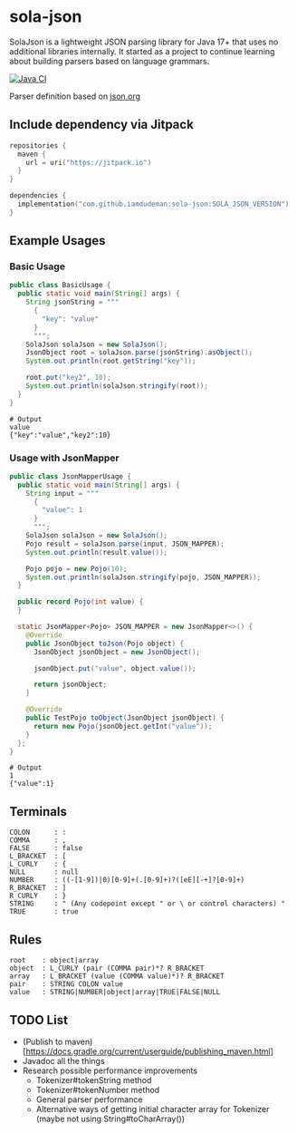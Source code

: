 # sola-json

SolaJson is a lightweight JSON parsing library for Java 17+ that uses no additional libraries internally.
It started as a project to continue learning about building parsers based on language grammars.

[![Java CI](https://github.com/iamdudeman/sola-json/actions/workflows/gradle.yml/badge.svg)](https://github.com/iamdudeman/sola-json/actions/workflows/gradle.yml)

Parser definition based on [json.org](https://www.json.org/json-en.html)

## Include dependency via Jitpack
```kotlin
repositories {
  maven {
    url = uri("https://jitpack.io")
  }
}

dependencies {
  implementation("com.github.iamdudeman:sola-json:SOLA_JSON_VERSION")
}
```

## Example Usages

### Basic Usage

```java
public class BasicUsage {
  public static void main(String[] args) {
    String jsonString = """
      {
        "key": "value"
      }
      """;
    SolaJson solaJson = new SolaJson();
    JsonObject root = solaJson.parse(jsonString).asObject();
    System.out.println(root.getString("key"));

    root.put("key2", 10);
    System.out.println(solaJson.stringify(root));
  }
}
```

```shell
# Output
value
{"key":"value","key2":10}
```

### Usage with JsonMapper

```java
public class JsonMapperUsage {
  public static void main(String[] args) {
    String input = """
      {
        "value": 1
      }
      """;
    SolaJson solaJson = new SolaJson();
    Pojo result = solaJson.parse(input, JSON_MAPPER);
    System.out.println(result.value());

    Pojo pojo = new Pojo(10);
    System.out.println(solaJson.stringify(pojo, JSON_MAPPER));
  }

  public record Pojo(int value) {
  }

  static JsonMapper<Pojo> JSON_MAPPER = new JsonMapper<>() {
    @Override
    public JsonObject toJson(Pojo object) {
      JsonObject jsonObject = new JsonObject();

      jsonObject.put("value", object.value());

      return jsonObject;
    }

    @Override
    public TestPojo toObject(JsonObject jsonObject) {
      return new Pojo(jsonObject.getInt("value"));
    }
  };
}
```

```shell
# Output
1
{"value":1}
```

## Terminals

```
COLON      : :
COMMA      : ,
FALSE      : false
L_BRACKET  : [
L_CURLY    : {
NULL       : null
NUMBER     : ((-[1-9])|0)[0-9]+(.[0-9]+)?([eE][-+]?[0-9]+)
R_BRACKET  : ]
R_CURLY    : }
STRING     : " (Any codepoint except " or \ or control characters) "
TRUE       : true
```

## Rules

```
root    : object|array
object  : L_CURLY (pair (COMMA pair)*? R_BRACKET
array   : L_BRACKET (value (COMMA value)*)? R_BRACKET
pair    : STRING COLON value
value   : STRING|NUMBER|object|array|TRUE|FALSE|NULL
```

## TODO List

* (Publish to maven)[https://docs.gradle.org/current/userguide/publishing_maven.html]
* Javadoc all the things
* Research possible performance improvements
  * Tokenizer#tokenString method
  * Tokenizer#tokenNumber method
  * General parser performance
  * Alternative ways of getting initial character array for Tokenizer (maybe not using String#toCharArray())
